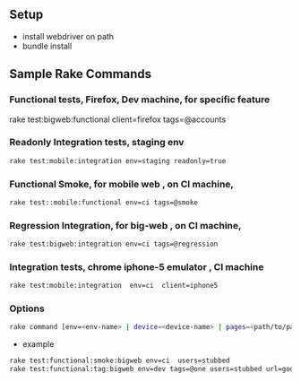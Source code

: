 ## Setup
- install webdriver on path
- bundle install

## Sample Rake Commands
 
### Functional tests, Firefox, Dev machine, for specific feature
rake test:bigweb:functional client=firefox tags=@accounts

### Readonly Integration tests, staging env
```bash
rake test:mobile:integration env=staging readonly=true
```

### Functional Smoke, for mobile web , on CI machine,
```bash
rake test::mobile:functional env=ci tags=@smoke
```

### Regression Integration, for big-web , on CI machine,
```bash
rake test:bigweb:integration env=ci tags=@regression
```

### Integration tests, chrome iphone-5 emulator , CI machine
```bash
rake test:mobile:integration  env=ci  client=iphone5
```

### Options
```bash
rake command [env=<env-name> | device=<device-name> | pages=<path/to/pages> | data_suite=<name> | url=<url> | report_file=<path> | client=<device&browser> | users=<profiles-name> | ]
```
- example
```bash
rake test:functional:smoke:bigweb env=ci  users=stubbed
rake test:functional:tag:bigweb env=dev tags=@one users=stubbed url=google.com report_file=abc.html client=firefox data_suite=default page_dir=default    
```
